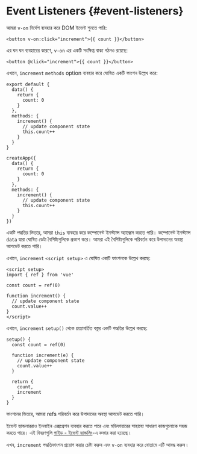 # Event Listeners {#event-listeners}

আমরা `v-on` নির্দেশ ব্যবহার করে DOM ইভেন্ট শুনতে পারি:

```vue-html
<button v-on:click="increment">{{ count }}</button>
```

এর ঘন ঘন ব্যবহারের কারণে, `v-on` এর একটি সংক্ষিপ্ত বাক্য গঠনও রয়েছে:

```vue-html
<button @click="increment">{{ count }}</button>
```

<div class="options-api">

এখানে, `increment` `methods` option ব্যবহার করে ঘোষিত একটি ফাংশন উল্লেখ করে:

<div class="sfc">

```js{7-12}
export default {
  data() {
    return {
      count: 0
    }
  },
  methods: {
    increment() {
      // update component state
      this.count++
    }
  }
}
```

</div>
<div class="html">

```js{7-12}
createApp({
  data() {
    return {
      count: 0
    }
  },
  methods: {
    increment() {
      // update component state
      this.count++
    }
  }
})
```

</div>

একটি পদ্ধতির ভিতরে, আমরা `this` ব্যবহার করে কম্পোনেন্ট ইনস্ট্যান্স অ্যাক্সেস করতে পারি। কম্পোনেন্ট ইনস্ট্যান্স `data` দ্বারা ঘোষিত ডেটা বৈশিষ্ট্যগুলিকে প্রকাশ করে। আমরা এই বৈশিষ্ট্যগুলিকে পরিবর্তন করে উপাদানের অবস্থা আপডেট করতে পারি।

</div>

<div class="composition-api">

<div class="sfc">

এখানে, `increment` `<script setup>` এ ঘোষিত একটি ফাংশনকে উল্লেখ করছে:

```vue{6-9}
<script setup>
import { ref } from 'vue'

const count = ref(0)

function increment() {
  // update component state
  count.value++
}
</script>
```

</div>

<div class="html">

এখানে, `increment` `setup()` থেকে প্রত্যাবর্তিত বস্তুর একটি পদ্ধতির উল্লেখ করছে:

```js{$}
setup() {
  const count = ref(0)

  function increment(e) {
    // update component state
    count.value++
  }

  return {
    count,
    increment
  }
}
```

</div>

ফাংশনের ভিতরে, আমরা refs পরিবর্তন করে উপাদানের অবস্থা আপডেট করতে পারি।

</div>

ইভেন্ট হ্যান্ডলাররাও ইনলাইন এক্সপ্রেশন ব্যবহার করতে পারে এবং মডিফায়ারের সাহায্যে সাধারণ কাজগুলোকে সহজ করতে পারে। এই বিবরণগুলি <a target="_blank" href="/guide/essentials/event-handling.html">গাইড - ইভেন্ট হ্যান্ডলিং</a>-এ কভার করা হয়েছে ৷

এখন, `increment` <span class="options-api">পদ্ধতি</span><span class="composition-api">ফাংশন</span> প্রয়োগ করার চেষ্টা করুন এবং `v-on` ব্যবহার করে বোতামে এটি আবদ্ধ করুন ৷
